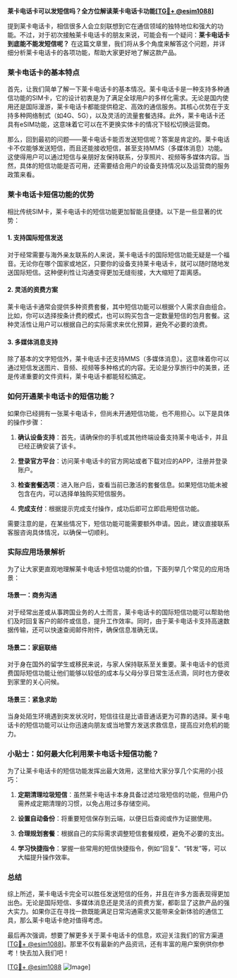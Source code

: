 **莱卡电话卡可以发短信吗？全方位解读莱卡电话卡功能[[TG💪+ @esim1088](https://t.me/s/esim1088)]**

提到莱卡电话卡，相信很多人会立刻联想到它在通信领域的独特地位和强大的功能。不过，对于初次接触莱卡电话卡的朋友来说，可能会有一个疑问：**莱卡电话卡到底能不能发短信呢？** 在这篇文章里，我们将从多个角度来解答这个问题，并详细分析莱卡电话卡的各项功能，帮助大家更好地了解这款产品。

### 莱卡电话卡的基本特点

首先，让我们简单了解一下莱卡电话卡的基本情况。莱卡电话卡是一种支持多种通信功能的SIM卡，它的设计初衷是为了满足全球用户的多样化需求。无论是国内使用还是国际漫游，莱卡电话卡都能提供稳定、高效的通信服务。其核心优势在于支持多种网络制式（如4G、5G），以及灵活的流量套餐选择。此外，莱卡电话卡还具有eSIM功能，这意味着它可以在不更换实体卡的情况下轻松切换运营商。

那么，回到最初的问题——莱卡电话卡能否发送短信呢？答案是肯定的。莱卡电话卡不仅能够发送短信，而且还能接收短信，甚至支持MMS（多媒体消息）功能。这使得用户可以通过短信与亲朋好友保持联系，分享照片、视频等多媒体内容。当然，具体的短信功能是否可用，还需要结合用户的设备支持情况以及运营商的服务政策来看。

### 莱卡电话卡短信功能的优势

相比传统SIM卡，莱卡电话卡的短信功能更加智能且便捷。以下是一些显著的优势：

#### 1. 支持国际短信发送

对于经常需要与海外亲友联系的人来说，莱卡电话卡的国际短信功能无疑是一个福音。无论你在哪个国家或地区，只要你的设备支持莱卡电话卡，就可以随时随地发送国际短信。这种便利性让沟通变得更加无缝衔接，大大缩短了距离感。

#### 2. 灵活的资费方案

莱卡电话卡通常会提供多种资费套餐，其中短信功能可以根据个人需求自由组合。比如，你可以选择按条计费的模式，也可以购买包含一定数量短信的包月套餐。这种灵活性让用户可以根据自己的实际需求来优化预算，避免不必要的浪费。

#### 3. 多媒体消息支持

除了基本的文字短信外，莱卡电话卡还支持MMS（多媒体消息）。这意味着你可以通过短信发送图片、音频、视频等多种格式的内容。无论是分享旅行中的美景，还是传递重要的文件资料，莱卡电话卡都能轻松搞定。

### 如何开通莱卡电话卡的短信功能？

如果你已经拥有一张莱卡电话卡，但尚未开通短信功能，也不用担心。以下是具体的操作步骤：

1. **确认设备支持**：首先，请确保你的手机或其他终端设备支持莱卡电话卡，并且已经正确安装了该卡。
   
2. **登录官方平台**：访问莱卡电话卡的官方网站或者下载对应的APP，注册并登录账户。

3. **检查套餐选项**：进入账户后，查看当前已激活的套餐信息。如果短信功能未被包含在内，可以选择单独购买短信服务。

4. **完成支付**：根据提示完成支付操作，成功后即可立即启用短信功能。

需要注意的是，在某些情况下，短信功能可能需要额外申请。因此，建议直接联系客服咨询具体情况，以确保一切顺利。

### 实际应用场景解析

为了让大家更直观地理解莱卡电话卡短信功能的价值，下面列举几个常见的应用场景：

#### 场景一：商务沟通

对于经常出差或从事跨国业务的人士而言，莱卡电话卡的国际短信功能可以帮助他们及时回复客户的邮件或信息，提升工作效率。同时，由于莱卡电话卡支持高速数据传输，还可以快速查阅邮件附件，确保信息准确无误。

#### 场景二：家庭联络

对于身在国外的留学生或移民来说，与家人保持联系至关重要。莱卡电话卡的低资费国际短信功能让他们能够以较低的成本与父母分享日常生活点滴，同时也方便收到家里的关心问候。

#### 场景三：紧急求助

当身处陌生环境遇到突发状况时，短信往往是比语音通话更为可靠的选择。莱卡电话卡的短信功能可以让你迅速向朋友或当地警方发送求救信息，提高应对危机的能力。

### 小贴士：如何最大化利用莱卡电话卡短信功能？

为了让莱卡电话卡的短信功能发挥出最大效用，这里给大家分享几个实用的小技巧：

1. **定期清理垃圾短信**：虽然莱卡电话卡本身具备过滤垃圾短信的功能，但用户仍需养成定期清理的习惯，以免占用过多存储空间。

2. **设置自动备份**：将重要短信保存到云端，以便日后查阅或作为证据使用。

3. **合理规划套餐**：根据自己的实际需求调整短信套餐规模，避免不必要的支出。

4. **学习快捷指令**：掌握一些常用的短信快捷指令，例如“回复”、“转发”等，可以大幅提升操作效率。

### 总结

综上所述，莱卡电话卡完全可以胜任发送短信的任务，并且在许多方面表现得更加出色。无论是国际短信、多媒体消息还是灵活的资费方案，都彰显了这款产品的强大实力。如果你正在寻找一款既能满足日常沟通需求又能带来全新体验的通信工具，那么莱卡电话卡绝对值得考虑。

最后再次强调，想要了解更多关于莱卡电话卡的信息，欢迎关注我们的官方渠道[[TG💪+ @esim1088](https://t.me/s/esim1088)]。那里不仅有最新的产品资讯，还有丰富的用户案例供你参考！快去加入我们吧！

[[TG💪+ @esim1088](https://t.me/s/esim1088) ![Image](https://i.postimg.cc/4NQfJmqS/Snipaste-2025-05-13-00-14-12.png)]
